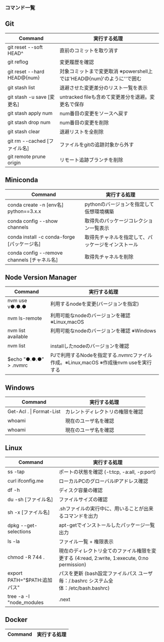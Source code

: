### コマンド一覧

## Git
| Command                     | 実行する処理                                                          |
| --------------------------  | -------------------------------------------------------------------- | 
| git reset --soft HEAD^      | 直前のコミットを取り消す                                               |
| git reflog                  | 変更履歴を確認                                                        |
| git reset --hard HEAD@{num} | 対象コミットまで変更取消 ※powershell上では'HEAD@{num}'のように''で囲む  |
| git stash list              | 退避させた変更差分のリスト一覧を表示                                    |
| git stash -u save [変更名]　 | untracked fileも含めて変更差分を退避。変更名で保存                      |
| git stash apply num         | num番目の変更をソースへ戻す                                            |
| git stash drop num          | num番目の変更を削除                                                   |
| git stash clear             | 退避リストを全削除                                                    |
| git rm --cached [ファイル名] | ファイルをgitの追跡対象から外す                                        |
| git remote prune origin     | リモート追跡ブランチを削除                                             |

## Miniconda
| Command                     | 実行する処理                                                          |
| --------------------------  | -------------------------------------------------------------------- | 
| conda create -n [env名] python==3.x.x      | pythonのバージョンを指定して仮想環境構築                  |
| conda config --show channels               | 取得先のパッケージコレクション一覧表示                    |
| conda install -c conda-forge [パッケージ名]  | 取得先チャネルを指定して、パッケージをインストール        |
| conda config --remove channels [チャネル名] | 取得先チャネルを削除                                    |

## Node Version Manager
| Command                     | 実行する処理                                                          |
| --------------------------  | -------------------------------------------------------------------- | 
| nvm use v●.●.●              | 利用するnodeを変更(バージョンを指定)                                    |
| nvm ls-remote               | 利用可能なnodeのバージョンを確認 ※Linux,macOS                          |
| nvm list available          | 利用可能なnodeのバージョンを確認 ※Windows    　                        |
| nvm list                    | installしたnodeのバージョンを確認            　                        |
| $echo "●.●.●" > .nvmrc      | PJで利用するNodeを指定する.nvmrcファイル作成。※Linux,macOS ※作成後nvm useを実行する |

## Windows
| Command                     | 実行する処理                                                          |
| --------------------------  | -------------------------------------------------------------------- | 
| Get-Acl . \| Format-List    | カレントディレクトリの権限を確認                                        |
| whoami                      | 現在のユーザ名を確認                                                   |
| whoami                      | 現在のユーザ名を確認                                                   |

## Linux
| Command                     | 実行する処理                                                          |
| --------------------------  | -------------------------------------------------------------------- | 
| ss -tap                     | ポートの状態を確認 (-t:tcp, -a:all, -p:port)                           |
| curl ifconfig.me            | ローカルPCのグローバルIPアドレス確認                                    |
| df -h                       | ディスク容量の確認                                                     |
| du -sh [ファイル名]          | ファイルサイズの確認                                                   |
| sh -x [ファイル名]           | .shファイルの実行中に、用いることが出来るコマンドを出力                   |
| dpkg --get-selections       | apt-getでインストールしたパッケージ一覧出力                              |
| ls -la                      | ファイル一覧 + 権限表示                                                |
| chmod -R 744 .  | 現在のディレクトリ全てのファイル権限を変更する (4:read, 2:write, 1:execute, 0:no permission) |
| export PATH="$PATH:追加パス" | パスを更新 (bash設定ファイルパス ユーザ毎：/.bashrc システム全体：/etc/bash.bashrc)|
| tree -a -I "node_modules|.next|.git|.pytest_cache|static" -L 2    | カレントディレクトリのディレクトリ構成を出力 |

## Docker
| Command                     | 実行する処理                                                          |
| --------------------------  | -------------------------------------------------------------------- | 


